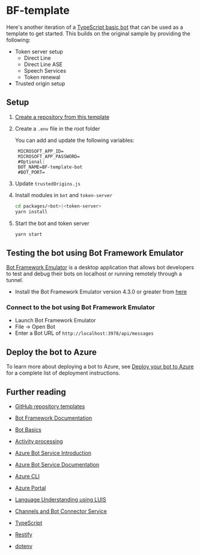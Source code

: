 # BF-template

Here's another iteration of a [TypeScript basic bot](https://github.com/microsoft/BotBuilder-Samples/tree/main/samples/) that can be used as a template to get started. This builds on the original sample by providing the following:

- Token server setup
   - Direct Line
   - Direct Line ASE
   - Speech Services
   - Token renewal
- Trusted origin setup

## Setup

1. [Create a repository from this template](https://docs.github.com/en/github/creating-cloning-and-archiving-repositories/creating-a-repository-from-a-template)
1. Create a `.env` file in the root folder

   You can add and update the following variables:
   ```
    MICROSOFT_APP_ID=
    MICROSOFT_APP_PASSWORD=
    #Optional:
    BOT_NAME=BF-template-bot
    #BOT_PORT=
   ```

1. Update `trustedOrigins.js`

1. Install modules in `bot` and `token-server`

    ```bash
    cd packages/<bot>|<token-server>
    yarn install
    ```

1. Start the bot and token server

    ```bash
    yarn start
    ```

## Testing the bot using Bot Framework Emulator

[Bot Framework Emulator](https://github.com/microsoft/botframework-emulator) is a desktop application that allows bot developers to test and debug their bots on localhost or running remotely through a tunnel.

- Install the Bot Framework Emulator version 4.3.0 or greater from [here](https://github.com/Microsoft/BotFramework-Emulator/releases)

### Connect to the bot using Bot Framework Emulator

- Launch Bot Framework Emulator
- File -> Open Bot
- Enter a Bot URL of `http://localhost:3978/api/messages`

## Deploy the bot to Azure

To learn more about deploying a bot to Azure, see [Deploy your bot to Azure](https://aka.ms/azuredeployment) for a complete list of deployment instructions.

## Further reading

- [GitHub repository templates](https://docs.github.com/en/github/creating-cloning-and-archiving-repositories/creating-a-repository-from-a-template#about-repository-templates)

- [Bot Framework Documentation](https://docs.botframework.com)
- [Bot Basics](https://docs.microsoft.com/azure/bot-service/bot-builder-basics?view=azure-bot-service-4.0)
- [Activity processing](https://docs.microsoft.com/en-us/azure/bot-service/bot-builder-concept-activity-processing?view=azure-bot-service-4.0)
- [Azure Bot Service Introduction](https://docs.microsoft.com/azure/bot-service/bot-service-overview-introduction?view=azure-bot-service-4.0)
- [Azure Bot Service Documentation](https://docs.microsoft.com/azure/bot-service/?view=azure-bot-service-4.0)
- [Azure CLI](https://docs.microsoft.com/cli/azure/?view=azure-cli-latest)
- [Azure Portal](https://portal.azure.com)
- [Language Understanding using LUIS](https://docs.microsoft.com/en-us/azure/cognitive-services/luis/)
- [Channels and Bot Connector Service](https://docs.microsoft.com/en-us/azure/bot-service/bot-concepts?view=azure-bot-service-4.0)
- [TypeScript](https://www.typescriptlang.org)
- [Restify](https://www.npmjs.com/package/restify)
- [dotenv](https://www.npmjs.com/package/dotenv)